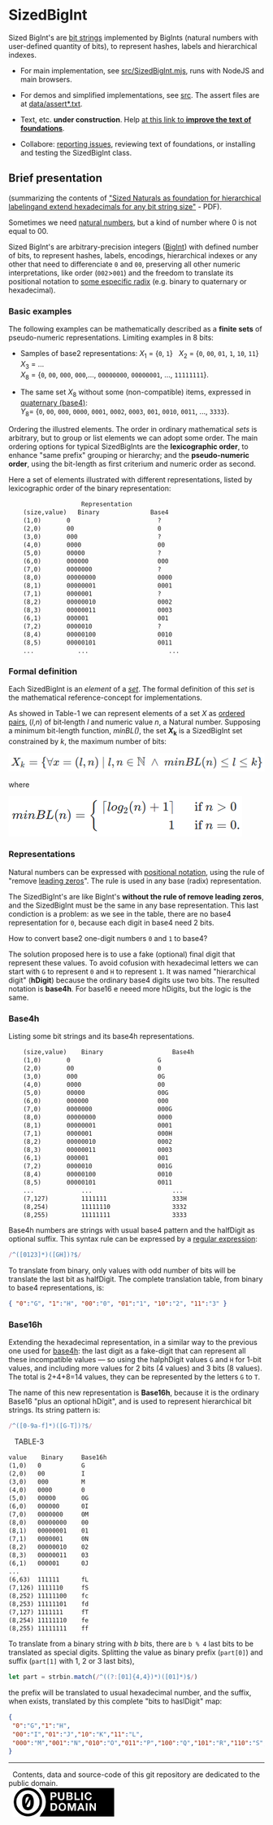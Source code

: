# SizedBigInt

Sized BigInt's are [bit strings](https://en.wikipedia.org/wiki/Bit_array#Language_support) implemented by BigInts (natural numbers with user-defined quantity of bits), to represent hashes, labels and hierarchical indexes.

* For main implementation, see  [src/SizedBigInt.mjs](src/SizedBigInt.mjs), runs with NodeJS and main browsers.

* For demos and simplified implementations, see  [src](src). The assert files are at [data/assert*.txt](data).

* Text, etc. **under construction**. Help [at this link to **improve the text of foundations**](https://docs.google.com/document/d/19_X_QXpY56-72Aw7voWoPXclcGuZi7fosCNDj6uOcQM/).

* Collabore: [reporting issues](https://github.com/ppKrauss/SizedBigInt/issues), reviewing text of foundations, or installing and testing the SizedBigInt class.

## Brief presentation

(summarizing the contents of ["Sized Naturals as foundation for hierarchical labelingand extend hexadecimals for any bit string size"](http://osm.codes/_foundations/art1.pdf) - PDF).

Sometimes we need [natural numbers](https://en.wikipedia.org/wiki/Natural_number), but a kind of number where 0 is not equal to 00.

Sized BigInt's are arbitrary-precision integers ([BigInt](https://developer.mozilla.org/en-US/docs/Web/JavaScript/Reference/Global_Objects/BigInt)) with defined number of bits, to represent hashes, labels, encodings, hierarchical indexes or any other that need to differenciate `0` and `00`,  preserving all other numeric interpretations, like order (`002`&gt;`001`) and the freedom to translate its positional  notation to  [some especific radix](https://en.wikipedia.org/wiki/Radix#In_numeral_systems) (e.g. binary to quaternary or hexadecimal).

### Basic examples

The following examples  can be mathematically described as a **finite sets** of pseudo-numeric representations.  Limiting examples in 8 bits:

* Samples of base2 representations:  <i>X</i><sub>1</sub>&nbsp;=&nbsp;{`0`, `1`} &nbsp; <i>X</i><sub>2</sub>&nbsp;=&nbsp;{`0`, `00`, `01`, `1`, `10`, `11`} &nbsp; <i>X</i><sub>3</sub>&nbsp;=&nbsp;... <br/><i>X</i><sub>8</sub>&nbsp;=&nbsp;{`0`, `00`, `000`, `000`,..., `00000000`, `00000001`, ..., `11111111`}.

* The same set <i>X</i><sub>8</sub> without some (non-compatible) items, expressed in [quaternary (base4)](https://en.wikipedia.org/wiki/Quaternary_numeral_system): <br/><i>Y</i><sub>8</sub>=&nbsp;{`0`, `00`, `000`, `0000`, `0001`, `0002`, `0003`, `001`, `0010`, `0011`, ..., `3333`}.

Ordering the illustred elements. The order in ordinary mathematical *sets* is arbitrary, but to group or list elements we can adopt some order.  The main ordering options for typical SizedBigInts are the **lexicographic order**, to enhance "same prefix" grouping or hierarchy; and the **pseudo-numeric order**, using the bit-length as first criterium and numeric order as second.

Here a set of elements illustrated with different representations, listed by lexicographic order of the binary representation:
```
                    Representation   
    (size,value)   Binary              Base4
    (1,0)	    0                        ?
    (2,0)	    00                       0
    (3,0)	    000                      ?
    (4,0)	    0000                     00
    (5,0)	    00000                    ?
    (6,0)	    000000                   000
    (7,0)	    0000000                  ?
    (8,0)	    00000000                 0000
    (8,1)	    00000001                 0001
    (7,1)	    0000001                  ?
    (8,2)	    00000010                 0002
    (8,3)	    00000011                 0003
    (6,1)	    000001                   001
    (7,2)	    0000010                  ?
    (8,4)	    00000100                 0010
    (8,5)	    00000101                 0011
    ...            ...                      ...
```
### Formal definition

Each SizedBigInt is an *element* of a [*set*](https://en.wikipedia.org/wiki/Set_theory). The formal definition of this *set* is the mathematical reference-concept for implementations.

As showed in Table-1 we can represent elements of a set *X* as [ordered pairs](https://en.wikipedia.org/wiki/Ordered_pair), (*l*,*n*) of bit&#8209;length&nbsp;*l*  and numeric value&nbsp;*n*, a Natural number.  Supposing a minimum bit-length function, *minBL()*, the set <b><i>X</i><sub>k</sub></b> is a SizedBigInt set constrained by  *k*, the maximum number of bits:
<!--![](assets/equations02.344px.png)-->

![](assets/equation06-main.png)

where

![](assets/equation06-minBL.v2.png)

### Representations

Natural numbers can be expressed with [positional notation](https://en.wikipedia.org/wiki/Positional_notation), using the rule of "remove [leading zeros](https://en.wikipedia.org/wiki/Leading_zero)".  The rule is used in any base (radix) representation.

The SizedBigInt's are like BigInt's **without the rule of remove leading zeros**, and the SizedBigInt must be the same in any base representation. This last condiction is a problem: as we see in the table, there are no base4 representation for `0`, because each digit in base4 need 2 bits.

How to convert base2 one-digit numbers `0` and `1` to base4?

The solution proposed here is to use a fake (optional) final digit that represent these values. To avoid cofusion with hexadecimal letters we can start with `G` to represent `0` and `H` to represent `1`.  It was named "hierarchical digit" (**hDigit**) because the ordinary base4 digits use two bits. The resulted notation is **base4h**. For base16 e neeed more hDigits, but the logic is the same.

### Base4h

Listing some bit strings and its base4h representations.

```
    (size,value)    Binary                   Base4h
    (1,0)	    0                        G
    (2,0)	    00                       0
    (3,0)	    000                      0G
    (4,0)	    0000                     00
    (5,0)	    00000                    00G
    (6,0)	    000000                   000
    (7,0)	    0000000                  000G
    (8,0)	    00000000                 0000
    (8,1)	    00000001                 0001
    (7,1)	    0000001                  000H
    (8,2)	    00000010                 0002
    (8,3)	    00000011                 0003
    (6,1)	    000001                   001
    (7,2)	    0000010                  001G
    (8,4)	    00000100                 0010
    (8,5)	    00000101                 0011
    ...             ...                      ...
    (7,127)         1111111                  333H
    (8,254)         11111110                 3332
    (8,255)         11111111                 3333
```
Base4h numbers are strings with usual base4 pattern and the halfDigit as optional suffix. This syntax rule can be expressed by a [regular expression](https://en.wikipedia.org/wiki/Regular_expression):

```js
/^([0123]*)([GH])?$/
```
To translate from binary, only values with odd number of bits will be translate the last bit as halfDigit. The complete translation table, from binary to base4 representations, is:

```json
{ "0":"G", "1":"H", "00":"0", "01":"1", "10":"2", "11":"3" }
```

### Base16h

Extending the hexadecimal representation, in a similar way to the previous one used for [base4h](#Base4h): the last digit as a fake-digit that can represent all these incompatible values  &mdash; so using the halphDigit values `G` and `H` for 1-bit values, and including more values for 2 bits (4 values) and 3 bits (8 values). The total is 2+4+8=14 values, they can be represented by the letters `G` to `T`.

The name of this new representation is **Base16h**, because it is the ordinary Base16 "plus an optional hDigit", and is used to represent hierarchical bit strings. Its string pattern is:

```js
/^([0-9a-f]*)([G-T])?$/
```
&nbsp;&nbsp; TABLE-3

```
value    Binary     Base16h
(1,0)	0       	G
(2,0)	00      	I
(3,0)	000     	M
(4,0)	0000    	0
(5,0)	00000   	0G
(6,0)	000000  	0I
(7,0)	0000000 	0M
(8,0)	00000000	00
(8,1)	00000001	01
(7,1)	0000001 	0N
(8,2)	00000010	02
(8,3)	00000011	03
(6,1)	000001  	0J
...
(6,63) 	111111  	fL
(7,126)	1111110 	fS
(8,252)	11111100	fc
(8,253)	11111101	fd
(7,127)	1111111 	fT
(8,254)	11111110	fe
(8,255)	11111111	ff
```

To translate from a binary string with *b* bits, there are `b % 4` last bits to be translated as special digits. Splitting the value as binary prefix (`part[0]`) and suffix (`part[1]` with 1, 2 or 3 last bits),
```js
let part = strbin.match(/^((?:[01]{4,4})*)([01]*)$/)
```
the prefix will be translated to usual hexadecimal number, and the suffix, when exists,  translated by this complete "bits to haslDigit" map:

```json
{
 "0":"G","1":"H",
 "00":"I","01":"J","10":"K","11":"L",
 "000":"M","001":"N","010":"O","011":"P","100":"Q","101":"R","110":"S","111":"T"
}
```


------

&#160;&#160;Contents, data and source-code of this git repository are dedicated to the public domain.<br/>&#160;&#160;[![](assets/CC0-logo-200px.png)](https://creativecommons.org/publicdomain/zero/1.0/)
